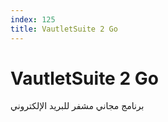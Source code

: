 ```yaml
---
index: 125
title: VautletSuite 2 Go
---
```

# VautletSuite 2 Go

برنامج مجاني مشفر للبريد الإلكتروني
